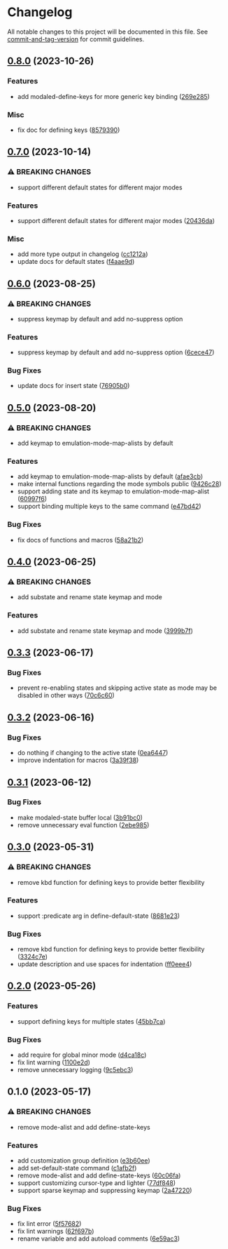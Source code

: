 # Changelog

All notable changes to this project will be documented in this file. See [commit-and-tag-version](https://github.com/absolute-version/commit-and-tag-version) for commit guidelines.

## [0.8.0](https://github.com/DCsunset/modaled/compare/v0.7.0...v0.8.0) (2023-10-26)


### Features

* add modaled-define-keys for more generic key binding ([269e285](https://github.com/DCsunset/modaled/commit/269e28526937c8abf113047891233c6ff0da9dee))


### Misc

* fix doc for defining keys ([8579390](https://github.com/DCsunset/modaled/commit/85793900936864598481f3cab9356f9165683c3d))

## [0.7.0](https://github.com/DCsunset/modaled/compare/v0.6.0...v0.7.0) (2023-10-14)


### ⚠ BREAKING CHANGES

* support different default states for different major modes

### Features

* support different default states for different major modes ([20436da](https://github.com/DCsunset/modaled/commit/20436da84f15c0159341b52b53ae833c08c45b56))


### Misc

* add more type output in changelog ([cc1212a](https://github.com/DCsunset/modaled/commit/cc1212a893e6bc5e668ad24589cfb175a8069304))
* update docs for default states ([f4aae9d](https://github.com/DCsunset/modaled/commit/f4aae9d0c433056fc536136959949035b9088a23))

## [0.6.0](https://github.com/DCsunset/modaled/compare/v0.5.0...v0.6.0) (2023-08-25)


### ⚠ BREAKING CHANGES

* suppress keymap by default and add no-suppress option

### Features

* suppress keymap by default and add no-suppress option ([6cece47](https://github.com/DCsunset/modaled/commit/6cece47abd2a24b0f3238ae1789c05cc8b35ccb6))


### Bug Fixes

* update docs for insert state ([76905b0](https://github.com/DCsunset/modaled/commit/76905b05a75b6ef92594383121d9d84ec3bf4988))

## [0.5.0](https://github.com/DCsunset/modaled/compare/v0.4.0...v0.5.0) (2023-08-20)


### ⚠ BREAKING CHANGES

* add keymap to emulation-mode-map-alists by default

### Features

* add keymap to emulation-mode-map-alists by default ([afae3cb](https://github.com/DCsunset/modaled/commit/afae3cb778fb3f2f65eb6f4f06e4cfcefb427a0c))
* make internal functions regarding the mode symbols public ([9426c28](https://github.com/DCsunset/modaled/commit/9426c286bef2a9e0c43146af4b8fde3f6a3bc7a6))
* support adding state and its keymap to emulation-mode-map-alist ([60997f6](https://github.com/DCsunset/modaled/commit/60997f6d562008303e3768465a9116169306d00e))
* support binding multiple keys to the same command ([e47bd42](https://github.com/DCsunset/modaled/commit/e47bd427a2161193b85dc6121c975833f867f47e))


### Bug Fixes

* fix docs of functions and macros ([58a21b2](https://github.com/DCsunset/modaled/commit/58a21b213d63ec938f4bffe1b42738d0efc2d42c))

## [0.4.0](https://github.com/DCsunset/modaled/compare/v0.3.3...v0.4.0) (2023-06-25)


### ⚠ BREAKING CHANGES

* add substate and rename state keymap and mode

### Features

* add substate and rename state keymap and mode ([3999b7f](https://github.com/DCsunset/modaled/commit/3999b7ff94d01311871f29263eb03f3d4cdf8219))

## [0.3.3](https://github.com/DCsunset/modaled/compare/v0.3.2...v0.3.3) (2023-06-17)


### Bug Fixes

* prevent re-enabling states and skipping active state as mode may be disabled in other ways ([70c6c60](https://github.com/DCsunset/modaled/commit/70c6c6029c430647fd510b44f9a8caa74b562d07))

## [0.3.2](https://github.com/DCsunset/modaled/compare/v0.3.1...v0.3.2) (2023-06-16)


### Bug Fixes

* do nothing if changing to the active state ([0ea6447](https://github.com/DCsunset/modaled/commit/0ea6447c006299ed0520c80cf55789877a020f6f))
* improve indentation for macros ([3a39f38](https://github.com/DCsunset/modaled/commit/3a39f38d3a87565d640330a87e42feb456ea5785))

## [0.3.1](https://github.com/DCsunset/modaled/compare/v0.3.0...v0.3.1) (2023-06-12)


### Bug Fixes

* make modaled-state buffer local ([3b91bc0](https://github.com/DCsunset/modaled/commit/3b91bc0658e058f5c353a7af90e3f0cef55e6207))
* remove unnecessary eval function ([2ebe985](https://github.com/DCsunset/modaled/commit/2ebe985f8b170b101f4f8de5f833ba5718761638))

## [0.3.0](https://github.com/DCsunset/modaled/compare/v0.2.0...v0.3.0) (2023-05-31)


### ⚠ BREAKING CHANGES

* remove kbd function for defining keys to provide better flexibility

### Features

* support :predicate arg in define-default-state ([8681e23](https://github.com/DCsunset/modaled/commit/8681e23216084ee2af1d2cd826115d0135543ebc))


### Bug Fixes

* remove kbd function for defining keys to provide better flexibility ([3324c7e](https://github.com/DCsunset/modaled/commit/3324c7e79dbfab7e0a57390b2879e7edabc55b20))
* update description and use spaces for indentation ([ff0eee4](https://github.com/DCsunset/modaled/commit/ff0eee4f8830ed022c8772e5910743e9c8b46768))

## [0.2.0](https://github.com/DCsunset/modaled/compare/v0.1.0...v0.2.0) (2023-05-26)


### Features

* support defining keys for multiple states ([45bb7ca](https://github.com/DCsunset/modaled/commit/45bb7cac0ffa06844ef9af5b6086d73ddd59b6b1))


### Bug Fixes

* add require for global minor mode ([d4ca18c](https://github.com/DCsunset/modaled/commit/d4ca18c4c0e5b01e35548667e88cfb5e4b93e3b1))
* fix lint warning ([1100e2d](https://github.com/DCsunset/modaled/commit/1100e2d2d9ca1c9e4a8f9b4e90d9213b8cd9d9dd))
* remove unnecessary logging ([9c5ebc3](https://github.com/DCsunset/modaled/commit/9c5ebc3944b749889897182e740ef7af1f4e5301))

## 0.1.0 (2023-05-17)


### ⚠ BREAKING CHANGES

* remove mode-alist and add define-state-keys

### Features

* add customization group definition ([e3b60ee](https://github.com/DCsunset/modaled/commit/e3b60eea631f6ca9c6dcc24db002b3e9a329ec08))
* add set-default-state command ([c1afb2f](https://github.com/DCsunset/modaled/commit/c1afb2f9d5395297a816da62b342235260a735ff))
* remove mode-alist and add define-state-keys ([60c06fa](https://github.com/DCsunset/modaled/commit/60c06fae8ceee576bd7ca6af9dc581e6bdd49d15))
* support customizing cursor-type and lighter ([77df848](https://github.com/DCsunset/modaled/commit/77df84804e5c9aa8fe925abf80cf6d14e0d82852))
* support sparse keymap and suppressing keymap ([2a47220](https://github.com/DCsunset/modaled/commit/2a47220f18d5b7de031e92abe7f78bfec828304e))


### Bug Fixes

* fix lint error ([5f57682](https://github.com/DCsunset/modaled/commit/5f57682d109bd2781d947b264760b4f45112f9be))
* fix lint warnings ([62f697b](https://github.com/DCsunset/modaled/commit/62f697bb9dbcdc0cc9c3173702c818c2327e7cd2))
* rename variable and add autoload comments ([6e59ac3](https://github.com/DCsunset/modaled/commit/6e59ac3c0bfe01ed2f61efd4d00875510dd49e19))
